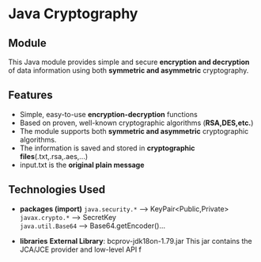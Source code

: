 # Java Cryptography
## Module
This Java module provides simple and secure **encryption and decryption** of data information using both **symmetric and asymmetric** cryptography.

## Features
- Simple, easy-to-use **encryption-decryption** functions
- Based on proven, well-known cryptographic algorithms (**RSA,DES,etc.**)
- The module supports both **symmetric and asymmetric** cryptographic algorithms.
- The information is saved and stored in **cryptographic files**(.txt,.rsa,.aes,...)
- input.txt is the **original plain message**

## Technologies Used
- **packages (import)**
`java.security.*` --> KeyPair<Public,Private><br>
`javax.crypto.*` --> SecretKey<br>
`java.util.Base64` --> Base64.getEncoder()...<br>

- **libraries**
**External Library**: bcprov-jdk18on-1.79.jar
This jar contains the JCA/JCE provider and low-level API f
